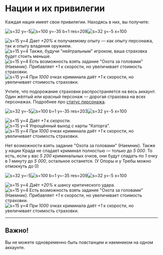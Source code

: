 # Нации и их привилегии
Каждая нация имеет свои привилегии. Находясь в них, вы получите:

![s=32 y=-5](ui/nation/nation_0)![s=100 y=-35 b=1 res=208]()![s=32 y=-5 x=100](ui/nation/nation_0)

![s=15 y=4](ui/inventory/panel_container/cross) Дает *+20%* к получаемому опыту — как опыту персонажа, так и опыту владения оружием.  
![s=15 y=4](ui/inventory/panel_container/cross) Также, будучи "нейтральным" игроком, ваша страховка будет стоить меньше.  
![s=15 y=4](ui/inventory/panel_container/cross) Есть возможность взять задание "Охота за головами" (Наемник). Прибавляет *+1* к скорости, но увеличивает стоимость страховки.  
![s=15 y=4](ui/inventory/panel_container/cross) При *1000* очках криминала даёт *+1* к скорости, но увеличивает стоимость страховки.  

Учтите, что подорожание страховки распространяется на весь аккаунт. Один жёлтый или красный персонаж — дорогая страховка на всех персонажах. Подробнее про [статус персонажа](/sys/guide/status).

![s=32 y=-5](ui/nation/nation_4)![s=100 b=1 y=-35 res=203]()![s=32 y=-5 x=100](ui/nation/nation_4)

![s=15 y=4](ui/inventory/panel_container/cross) Даёт *+1* к скорости.  
![s=15 y=4](ui/inventory/panel_container/cross) Упрощённый выход с карты "Каторга".  
![s=15 y=4](ui/inventory/panel_container/cross) При *1000* очках криминала даёт *+1* к скорости, но увеличивает стоимость страховки.  

Нет возможности взять задание "Охота за головами" (Наемник). Также у нации Крада не спадает криминал полностью — только до *5 000*. То есть, если у вас *5 200* криминальных очков, они будут спадать по *1* очку в *1* минуту до *5 000*, остальное останется. (У Опоры и у Требы можно отмокнуть до 0)

![s=32 y=-5](ui/nation/nation_5)![s=100 b=1 y=-35 res=209]()![s=32 y=-5 x=100](ui/nation/nation_5)

![s=15 y=4](ui/inventory/panel_container/cross) Даёт *+20%* к шансу критического удара.  
![s=15 y=4](ui/inventory/panel_container/cross) Есть возможность взять задание "Охота за головами" (Наемник). Прибавляет *+1* к скорости, но увеличивает стоимость страховки.  
![s=15 y=4](ui/inventory/panel_container/cross) При *1000* очках криминала даёт *+1* к скорости, но увеличивает стоимость страховки.  

***
## Важно!

Вы не можете одновременно быть повстанцем и наемником на одном аккаунте.
